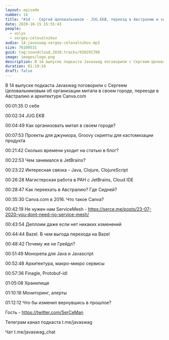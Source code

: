 ```yaml
---
layout: episode
number: 14
title: "#14 -  Сергей Целовальников - JUG.EKB, переезд в Австралию и serce.me"
date: 2020-10-15 15:55:43
people:
  - volyx
  - sergey-celovalnikov
audio: 14-javaswag-sergey-celovalnikov.mp3
size: 76109531
guid: tag:soundcloud,2010:tracks/910291708
image: images/logo.png
description: В 14 выпуске подкаста Javaswag поговорили с Сергеем Целовальниковым об организации митапа в своем городе, переезде в Австралию и архитектуре Canva.com
duration: 01:19:16
draft: false
---
```


В 14 выпуске подкаста Javaswag поговорили с Сергеем Целовальниковым об организации митапа в своем городе, переезде в Австралию и архитектуре Canva.com



00:01:35 О себе

00:02:34 JUG.EKB

00:04:49 Как организовать митап в своем городе?

00:07:53 Проекты для джуниора, Groovy скрипты для кастомизации продукта

00:21:42 Сколько времени уходит на статью в блог?

00:22:53 Чем занимался в JetBrains?

00:23:22 Интересная связка - Java, Clojure, ClojureScript

00:26:28 Магистерская работа в РАН с JetBrains, Cloud IDE

00:28:47 Как переехать в Австралию? Где Сидней?

00:35:30 Canva.com в 2016. Что такое Canva?

00:42:19 Не нужен нам ServiceMesh - https://serce.me/posts/23-07-2020-you-dont-need-no-service-mesh/

00:43:54 Деплоим даже если нет никаких изменений

00:44:44 Bazel. В чем выгода перехода на Bazel

00:48:42 Почему же не Грейдл?

00:51:49 Монорепа для Java и Javascript

00:52:48 Архитектура, макро-микро сервисы

00:57:36 Finagle, Protobuf-idl

01:05:08 Хранилище

01:10:18 Мониторинг, алерты

01:12:12 Что бы изменил вернувшись в прошлое?



Гость - https://twitter.com/SerCeMan



Телеграм канал подкаста t.me/javaswag



Чат t.me/javaswag_chat